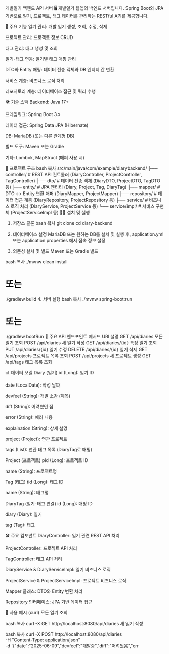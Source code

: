 개발일기 백엔드 API 서버 🖥️
개발일기 웹앱의 백엔드 서버입니다.
Spring Boot와 JPA 기반으로 일기, 프로젝트, 태그 데이터를 관리하는 RESTful API를 제공합니다.

🚀 주요 기능
일기 관리: 개발 일기 생성, 조회, 수정, 삭제

프로젝트 관리: 프로젝트 정보 CRUD

태그 관리: 태그 생성 및 조회

일기-태그 연동: 일기별 태그 매핑 관리

DTO와 Entity 매핑: 데이터 전송 객체와 DB 엔티티 간 변환

서비스 계층: 비즈니스 로직 처리

레포지토리 계층: 데이터베이스 접근 및 쿼리 수행

🛠️ 기술 스택
Backend: Java 17+

프레임워크: Spring Boot 3.x

데이터 접근: Spring Data JPA (Hibernate)

DB: MariaDB (또는 다른 관계형 DB)

빌드 도구: Maven 또는 Gradle

기타: Lombok, MapStruct (매퍼 사용 시)

📁 프로젝트 구조
bash
복사
src/main/java/com/example/diarybackend/
├── controller/           # REST API 컨트롤러 (DiaryController, ProjectController, TagController)
├── dto/                  # 데이터 전송 객체 (DiaryDTO, ProjectDTO, TagDTO 등)
├── entity/               # JPA 엔티티 (Diary, Project, Tag, DiaryTag)
├── mapper/               # DTO ↔ Entity 변환 매퍼 (DiaryMapper, ProjectMapper)
├── repository/           # 데이터 접근 계층 (DiaryRepository, ProjectRepository 등)
├── service/              # 비즈니스 로직 처리 (DiaryService, ProjectService 등)
└── service/impl/         # 서비스 구현체 (ProjectServiceImpl 등)
🏃‍♂️ 설치 및 실행
1. 저장소 클론
   bash
   복사
   git clone <repository-url>
   cd diary-backend
2. 데이터베이스 설정
   MariaDB 또는 원하는 DB를 설치 및 실행 후,
   application.yml 또는 application.properties 에서 접속 정보 설정

3. 의존성 설치 및 빌드
   Maven 또는 Gradle 빌드

bash
복사
./mvnw clean install
# 또는
./gradlew build
4. 서버 실행
   bash
   복사
   ./mvnw spring-boot:run
# 또는
./gradlew bootRun
📜 주요 API 엔드포인트
메서드	URI	설명
GET	/api/diaries	모든 일기 조회
POST	/api/diaries	새 일기 작성
GET	/api/diaries/{id}	특정 일기 조회
PUT	/api/diaries/{id}	일기 수정
DELETE	/api/diaries/{id}	일기 삭제
GET	/api/projects	프로젝트 목록 조회
POST	/api/projects	새 프로젝트 생성
GET	/api/tags	태그 목록 조회

📊 데이터 모델
Diary (일기)
id (Long): 일기 ID

date (LocalDate): 작성 날짜

devfeel (String): 개발 소감 (제목)

diff (String): 어려웠던 점

error (String): 에러 내용

explaination (String): 상세 설명

project (Project): 연관 프로젝트

tags (List<Tag>): 연관 태그 목록 (DiaryTag로 매핑)

Project (프로젝트)
pid (Long): 프로젝트 ID

name (String): 프로젝트명

Tag (태그)
tid (Long): 태그 ID

name (String): 태그명

DiaryTag (일기-태그 연결)
id (Long): 매핑 ID

diary (Diary): 일기

tag (Tag): 태그

🛠️ 주요 컴포넌트
DiaryController: 일기 관련 REST API 처리

ProjectController: 프로젝트 API 처리

TagController: 태그 API 처리

DiaryService & DiaryServiceImpl: 일기 비즈니스 로직

ProjectService & ProjectServiceImpl: 프로젝트 비즈니스 로직

Mapper 클래스: DTO와 Entity 변환 처리

Repository 인터페이스: JPA 기반 데이터 접근

🔧 사용 예시 (curl)
모든 일기 조회

bash
복사
curl -X GET http://localhost:8080/api/diaries
새 일기 작성

bash
복사
curl -X POST http://localhost:8080/api/diaries \
-H "Content-Type: application/json" \
-d '{"date":"2025-06-09","devfeel":"개발중","diff":"어려웠음","err